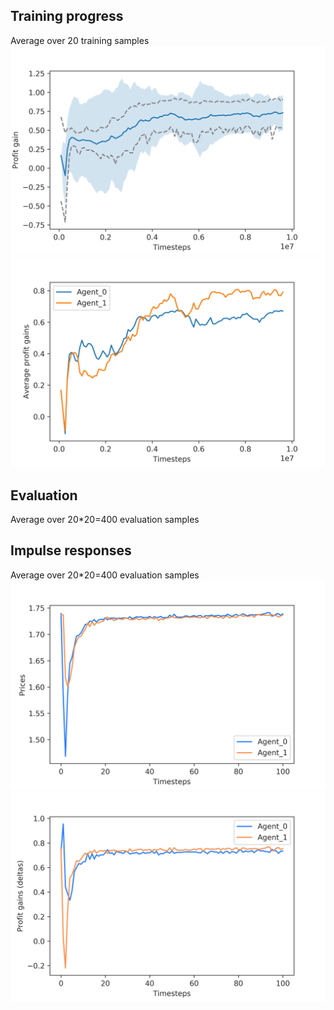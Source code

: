 ## Training progress
Average over 20 training samples
![](https://github.com/Lorenzo-Giardi/algorithmic-pricing/blob/master/train_results/Azure_cont_multisample/training_metrics/training_metrics_2.png)
![](https://github.com/Lorenzo-Giardi/algorithmic-pricing/blob/master/train_results/Azure_cont_multisample/training_metrics/training_metrics_4.png)
## Evaluation
Average over 20*20=400 evaluation samples

## Impulse responses
Average over 20*20=400 evaluation samples
![](https://github.com/Lorenzo-Giardi/algorithmic-pricing/blob/master/train_results/Azure_cont_multisample/rollout/multisample-prices-irf.png)
![](https://github.com/Lorenzo-Giardi/algorithmic-pricing/blob/master/train_results/Azure_cont_multisample/rollout/multisample-deltas-irf.png)
